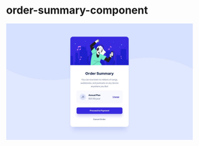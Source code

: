 # order-summary-component

![Design preview for the Order summary card coding challenge](./design/desktop-design.jpg)

